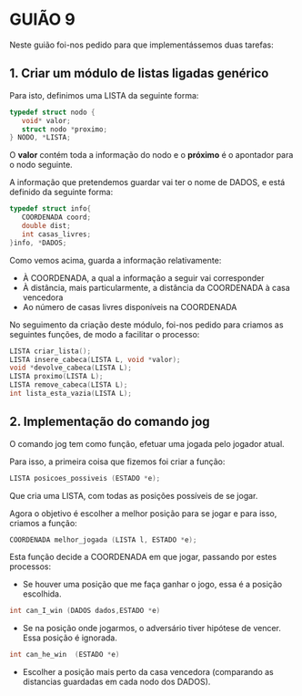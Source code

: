 # GUIÃO 9

Neste guião foi-nos pedido para que implementássemos duas tarefas:

## 1. Criar um módulo  de listas ligadas genérico

Para isto, definimos uma LISTA da seguinte forma:

```c
typedef struct nodo {
   void* valor;
   struct nodo *proximo;
} NODO, *LISTA; 
```

O **valor** contém toda a informação do nodo e o **próximo** é o apontador para o nodo seguinte.

A informação que pretendemos guardar vai ter o nome de DADOS, e está definido da seguinte forma:

```c
typedef struct info{
   COORDENADA coord;
   double dist;
   int casas_livres;
}info, *DADOS;
```
Como vemos acima, guarda a informação relativamente:

- À COORDENADA, a qual a informação a seguir vai corresponder
- À distância, mais particularmente, a distância da COORDENADA à casa vencedora
- Ao número de casas livres disponíveis na COORDENADA


No seguimento da criação deste módulo, foi-nos pedido para criamos as seguintes funções, de modo a facilitar o processo:

```c
LISTA criar_lista();
LISTA insere_cabeca(LISTA L, void *valor);
void *devolve_cabeca(LISTA L);
LISTA proximo(LISTA L);
LISTA remove_cabeca(LISTA L);
int lista_esta_vazia(LISTA L);
```

## 2. Implementação do comando jog

O comando jog tem como função, efetuar uma jogada pelo jogador atual.

Para isso, a primeira coisa que fizemos foi criar a função:

```c
LISTA posicoes_possiveis (ESTADO *e);
```

Que cria uma LISTA, com todas as posições possíveis de se jogar.

Agora o objetivo é escolher a melhor posição para se jogar e para isso, criamos a função:

```c
COORDENADA melhor_jogada (LISTA l, ESTADO *e);
```

Esta função decide a COORDENADA em que jogar, passando por estes processos:

- Se houver uma posição que me faça ganhar o jogo, essa é a posição escolhida.

```c 
int can_I_win (DADOS dados,ESTADO *e)
```
- Se na posição onde jogarmos, o adversário tiver hipótese de vencer. Essa posição é ignorada.
```c
int can_he_win  (ESTADO *e)
```
- Escolher a posição mais perto da casa vencedora (comparando as distancias guardadas em cada nodo dos DADOS).











